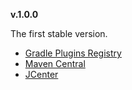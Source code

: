 **v.1.0.0**

The first stable version.

* [Gradle Plugins Registry](https://plugins.gradle.org/plugin/tech.harmonysoft.oss.traute)
* [Maven Central](https://repo1.maven.org/maven2/tech/harmonysoft/traute-gradle/1.0.0/)
* [JCenter](https://repo.jfrog.org/artifactory/libs-release-bintray/tech/harmonysoft/traute-gradle/1.0.0/) 